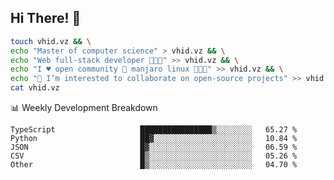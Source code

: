 ## Hi There! 👋

```sh
touch vhid.vz && \
echo "Master of computer science" > vhid.vz && \
echo "Web full-stack developer 🙈🙉🙊" >> vhid.vz && \
echo "I ♥️ open community 🎯 manjaro linux 🎉🐍🥳" >> vhid.vz && \
echo "👯 I’m interested to collaborate on open-source projects" >> vhid.vz && \
cat vhid.vz
```
:bar_chart: Weekly Development Breakdown

<!--START_SECTION:waka-->

```text
TypeScript                   ████████████████▒░░░░░░░░   65.27 %
Python                       ██▓░░░░░░░░░░░░░░░░░░░░░░   10.84 %
JSON                         █▓░░░░░░░░░░░░░░░░░░░░░░░   06.59 %
CSV                          █▒░░░░░░░░░░░░░░░░░░░░░░░   05.26 %
Other                        █▒░░░░░░░░░░░░░░░░░░░░░░░   04.70 %
```

<!--END_SECTION:waka-->
